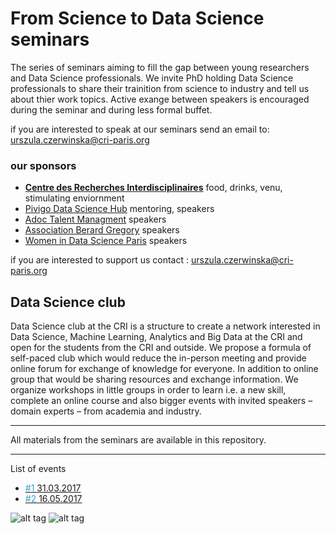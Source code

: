 # From Science to Data Science seminars
The series of seminars aiming to fill the gap between young researchers and Data Science professionals. We invite PhD holding Data Science professionals to share their trainition from science to industry and tell us about thier work topics. Active exange between speakers is encouraged during the seminar and during less formal buffet. 

if you are interested to speak at our seminars send an email to: urszula.czerwinska@cri-paris.org

### our sponsors
* [**Centre des Recherches Interdisciplinaires**](https://cri-paris.org/) food, drinks, venu, stimulating enviornment
* [Pivigo Data Science Hub](https://www.pivigo.com/) mentoring, speakers 
* [Adoc Talent Managment](http://www.adoc-tm.com/) speakers
* [Association Berard Gregory](http://www.intelliagence.fr/) speakers 
* [Women in Data Science Paris](https://www.meetup.com/fr-FR/Women-in-Data-Science-WiDS-Paris/) speakers 

if you are interested to support us contact : urszula.czerwinska@cri-paris.org

## Data Science club
Data Science club at the CRI is a structure to create a network interested in Data Science, Machine Learning, Analytics and Big Data at the CRI and open for the students from the CRI and outside.
We propose a formula of self-paced club which would reduce the in-person meeting and provide online forum for exchange of knowledge for everyone. In addition to online group that would be sharing resources and exchange information. We organize workshops in little groups in order to learn i.e. a new skill, complete an online course and also bigger events with invited speakers – domain experts – from academia and industry.

----------

All materials from the seminars are available in this repository.

----------

List of events
<ul>
<li><a target="_blank" href="./1"><font color="#33a4c9"> #1 </font>31.03.2017</a></li>
<li><a target="_blank" href="./2"><font color="#33a4c9"> #2 </font>16.05.2017</a></li>
</ul>

![alt tag](https://lh3.googleusercontent.com/Z2kZgJIv5OZZeHXNxmf0tjw1HojvvTA8vsIRzED57nFOwxZ0drTTjuR3PVZbOBHvvuA0T0XtmmeqWVI=w2880-h1452-rw)
![alt tag](https://lh4.googleusercontent.com/bdpZk697BpTgo7m1zuNvPl34H8tRaIdc7XVoKnPHAOaSjUQGml4t64pu-3e1NUib8kRAlcc8A3RxqyU=w2880-h1452-rw)
